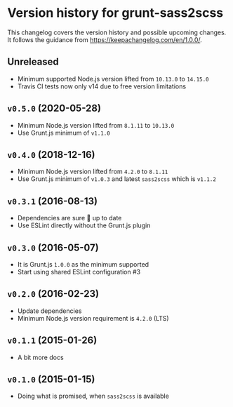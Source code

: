 # Version history for grunt-sass2scss

This changelog covers the version history and possible upcoming changes.
It follows the guidance from https://keepachangelog.com/en/1.0.0/.

## Unreleased
- Minimum supported Node.js version lifted from `10.13.0` to `14.15.0`
- Travis CI tests now only v14 due to free version limitations

## `v0.5.0` (2020-05-28)
- Minimum Node.js version lifted from `8.1.11` to `10.13.0`
- Use Grunt.js minimum of `v1.1.0`

## `v0.4.0` (2018-12-16)
- Minimum Node.js version lifted from `4.2.0` to `8.1.11`
- Use Grunt.js minimum of `v1.0.3` and latest `sass2scss` which is `v1.1.2`

## `v0.3.1` (2016-08-13)
- Dependencies are sure :tophat: up to date
- Use ESLint directly without the Grunt.js plugin

## `v0.3.0` (2016-05-07)
- It is Grunt.js `1.0.0` as the minimum supported
- Start using shared ESLint configuration #3

## `v0.2.0` (2016-02-23)
- Update dependencies
- Minimum Node.js version requirement is `4.2.0` (LTS)

## `v0.1.1` (2015-01-26)
- A bit more docs

## `v0.1.0` (2015-01-15)
- Doing what is promised, when `sass2scss` is available

